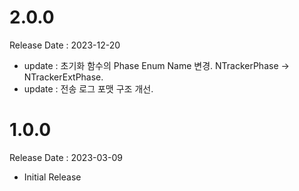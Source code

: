 # 2.0.0
Release Date : 2023-12-20
- update : 초기화 함수의 Phase Enum Name 변경. NTrackerPhase -> NTrackerExtPhase.
- update : 전송 로그 포맷 구조 개선.

# 1.0.0
Release Date : 2023-03-09
- Initial Release
